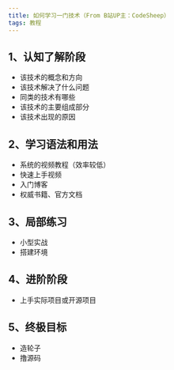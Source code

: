 ```yaml
---
title: 如何学习一门技术（From B站UP主：CodeSheep）
tags: 教程
---
```




## 1、认知了解阶段

- 该技术的概念和方向
- 该技术解决了什么问题
- 同类的技术有哪些
- 该技术的主要组成部分
- 该技术出现的原因



## 2、学习语法和用法

- 系统的视频教程（效率较低）
- 快速上手视频
- 入门博客
- 权威书籍、官方文档



## 3、局部练习

- 小型实战
- 搭建环境



## 4、进阶阶段

- 上手实际项目或开源项目



## 5、终极目标

- 造轮子
- 撸源码